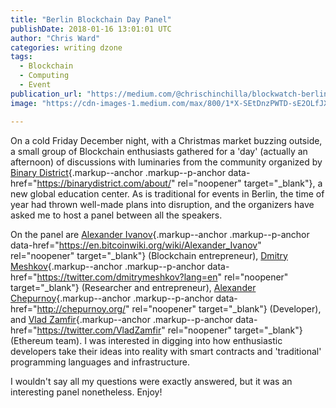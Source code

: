 ```yaml
---
title: "Berlin Blockchain Day Panel"
publishDate: 2018-01-16 13:01:01 UTC
author: "Chris Ward"
categories: writing dzone
tags:
  - Blockchain
  - Computing
  - Event
publication_url: "https://medium.com/@chrischinchilla/blockwatch-berlin-blockchain-day-panel-22528d94933c"
image: "https://cdn-images-1.medium.com/max/800/1*X-SEtDnzPWTD-sE2OLfJXQ.jpeg"

---
```


On a cold Friday December night, with a Christmas market buzzing
outside, a small group of Blockchain enthusiasts gathered for a 'day'
(actually an afternoon) of discussions with luminaries from the
community organized by [Binary
District](https://binarydistrict.com/about/){.markup--anchor
.markup--p-anchor data-href="https://binarydistrict.com/about/"
rel="noopener" target="_blank"}, a new global education center. As is
traditional for events in Berlin, the time of year had thrown well-made
plans into disruption, and the organizers have asked me to host a panel
between all the speakers.

On the panel are [Alexander
Ivanov](https://en.bitcoinwiki.org/wiki/Alexander_Ivanov){.markup--anchor
.markup--p-anchor
data-href="https://en.bitcoinwiki.org/wiki/Alexander_Ivanov"
rel="noopener" target="_blank"} (Blockchain entrepreneur), [Dmitry
Meshkov](https://twitter.com/dmitrymeshkov?lang=en){.markup--anchor
.markup--p-anchor data-href="https://twitter.com/dmitrymeshkov?lang=en"
rel="noopener" target="_blank"} (Researcher and entrepreneur),
[Alexander Chepurnoy](http://chepurnoy.org/){.markup--anchor
.markup--p-anchor data-href="http://chepurnoy.org/" rel="noopener"
target="_blank"} (Developer), and [Vlad
Zamfir](https://twitter.com/VladZamfir){.markup--anchor
.markup--p-anchor data-href="https://twitter.com/VladZamfir"
rel="noopener" target="_blank"} (Ethereum team). I was interested in
digging into how enthusiastic developers take their ideas into reality
with smart contracts and 'traditional' programming languages and
infrastructure.

I wouldn't say all my questions were exactly answered, but it was an
interesting panel nonetheless. Enjoy!

<figure id="416f"
class="graf graf--figure graf--iframe graf-after--p graf--trailing">
<div class="iframe">
<div id="widget" class="widget g-background-default g-shadow-inset"
style="height:100%">

</div>
</div>
</figure>